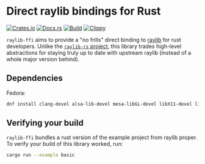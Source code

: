 # Direct raylib bindings for Rust
[![Crates.io](https://img.shields.io/crates/v/raylib-ffi)](https://crates.io/crates/raylib-ffi)
[![Docs.rs](https://docs.rs/raylib-ffi/badge.svg)](https://docs.rs/raylib-ffi)
[![Build](https://github.com/Ewpratten/raylib-ffi/actions/workflows/build.yml/badge.svg)](https://github.com/Ewpratten/raylib-ffi/actions/workflows/build.yml)
[![Clippy](https://github.com/Ewpratten/raylib-ffi/actions/workflows/clippy.yml/badge.svg)](https://github.com/Ewpratten/raylib-ffi/actions/workflows/clippy.yml)

`raylib-ffi` aims to provide a "no frills" direct binding to [raylib](https://www.raylib.com/) for rust developers. Unlike the [`raylib-rs` project](https://github.com/deltaphc/raylib-rs), this library trades high-level abstractions for staying truly up to date with upstream raylib (instead of a whole major version behind).

## Dependencies

Fedora:

```sh
dnf install clang-devel alsa-lib-devel mesa-libGL-devel libX11-devel libXrandr-devel libXi-devel libXcursor-devel libXinerama-devel libatomic cmake
```

## Verifying your build

`raylib-ffi` bundles a rust version of the example project from raylib proper. To verify your build of this library worked, run:

```sh
cargo run --example basic
```

